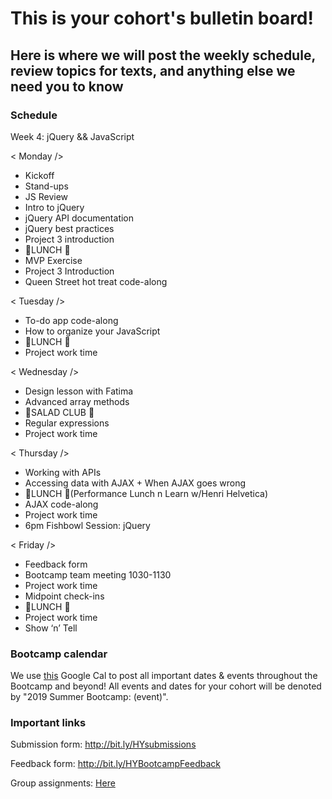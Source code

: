 # This is your cohort's bulletin board! 
## Here is where we will post the weekly schedule, review topics for texts, and anything else we need you to know

### Schedule
Week 4: jQuery && JavaScript

< Monday />
- Kickoff
- Stand-ups
- JS Review
- Intro to jQuery
- jQuery API documentation
- jQuery best practices
- Project 3 introduction
- 🍴LUNCH 🍴
- MVP Exercise
- Project 3 Introduction
- Queen Street hot treat code-along


< Tuesday /> 
- To-do app code-along
- How to organize your JavaScript
- 🍴LUNCH 🍴
- Project work time


< Wednesday /> 
- Design lesson with Fatima
- Advanced array methods
- 🥗SALAD CLUB 🥗
- Regular expressions
- Project work time


< Thursday /> 
- Working with APIs
- Accessing data with AJAX + When AJAX goes wrong
- 🍴LUNCH 🍴(Performance Lunch n Learn w/Henri Helvetica)
- AJAX code-along
- Project work time
- 6pm Fishbowl Session: jQuery


< Friday />
- Feedback form
- Bootcamp team meeting 1030-1130
- Project work time
- Midpoint check-ins
- 🍴LUNCH 🍴
- Project work time
- Show ‘n’ Tell


### Bootcamp calendar
We use [this](https://calendar.google.com/calendar/embed?src=hackeryou.com_ckj6930nr6kraakaisos09cccs%40group.calendar.google.com&ctz=America%2FToronto) Google Cal to post all important dates & events throughout the Bootcamp and beyond! All events and dates for your cohort will be denoted by "2019 Summer Bootcamp: (event)".

### Important links
Submission form: http://bit.ly/HYsubmissions

Feedback form: http://bit.ly/HYBootcampFeedback

Group assignments: [Here](https://docs.google.com/spreadsheets/d/126VVJAOeyEXjZrk_RDj7GUg0qqoAB5oNwJbYGhclymo/edit#gid=624584399)


